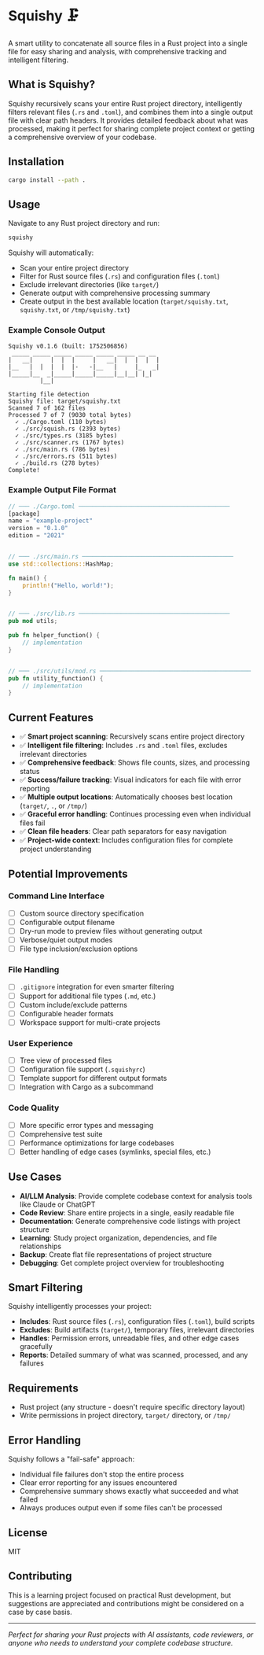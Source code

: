 # Squishy 🗜️

A smart utility to concatenate all source files in a Rust project into a single file for easy sharing and analysis, with comprehensive tracking and intelligent filtering.

## What is Squishy?

Squishy recursively scans your entire Rust project directory, intelligently filters relevant files (`.rs` and `.toml`), and combines them into a single output file with clear path headers. It provides detailed feedback about what was processed, making it perfect for sharing complete project context or getting a comprehensive overview of your codebase.

## Installation

```bash
cargo install --path .
```

## Usage

Navigate to any Rust project directory and run:

```bash
squishy
```

Squishy will automatically:
- Scan your entire project directory
- Filter for Rust source files (`.rs`) and configuration files (`.toml`)
- Exclude irrelevant directories (like `target/`)
- Generate output with comprehensive processing summary
- Create output in the best available location (`target/squishy.txt`, `squishy.txt`, or `/tmp/squishy.txt`)

### Example Console Output

```text
Squishy v0.1.6 (built: 1752506856)
 _____ _____ _____ _____ _____ _____ __ __
|   __|     |  |  |     |   __|  |  |  |  |
|__   |  |  |  |  |-   -|__   |     |_   _|
|_____|__  _|_____|_____|_____|__|__| |_|
         |__|

Starting file detection
Squishy file: target/squishy.txt
Scanned 7 of 162 files
Processed 7 of 7 (9030 total bytes)
  ✓ ./Cargo.toml (110 bytes)
  ✓ ./src/squish.rs (2393 bytes)
  ✓ ./src/types.rs (3185 bytes)
  ✓ ./src/scanner.rs (1767 bytes)
  ✓ ./src/main.rs (786 bytes)
  ✓ ./src/errors.rs (511 bytes)
  ✓ ./build.rs (278 bytes)
Complete!
```

### Example Output File Format

```rust
// ─── ./Cargo.toml ───────────────────────────────────────────
[package]
name = "example-project"
version = "0.1.0"
edition = "2021"


// ─── ./src/main.rs ───────────────────────────────────────────
use std::collections::HashMap;

fn main() {
    println!("Hello, world!");
}


// ─── ./src/lib.rs ───────────────────────────────────────────
pub mod utils;

pub fn helper_function() {
    // implementation
}


// ─── ./src/utils/mod.rs ───────────────────────────────────────────
pub fn utility_function() {
    // implementation
}
```

## Current Features

- ✅ **Smart project scanning**: Recursively scans entire project directory
- ✅ **Intelligent file filtering**: Includes `.rs` and `.toml` files, excludes irrelevant directories
- ✅ **Comprehensive feedback**: Shows file counts, sizes, and processing status
- ✅ **Success/failure tracking**: Visual indicators for each file with error reporting
- ✅ **Multiple output locations**: Automatically chooses best location (`target/`, `.`, or `/tmp/`)
- ✅ **Graceful error handling**: Continues processing even when individual files fail
- ✅ **Clean file headers**: Clear path separators for easy navigation
- ✅ **Project-wide context**: Includes configuration files for complete project understanding

## Potential Improvements

### Command Line Interface
- [ ] Custom source directory specification
- [ ] Configurable output filename
- [ ] Dry-run mode to preview files without generating output
- [ ] Verbose/quiet output modes
- [ ] File type inclusion/exclusion options

### File Handling
- [ ] `.gitignore` integration for even smarter filtering
- [ ] Support for additional file types (`.md`, etc.)
- [ ] Custom include/exclude patterns
- [ ] Configurable header formats
- [ ] Workspace support for multi-crate projects

### User Experience
- [ ] Tree view of processed files
- [ ] Configuration file support (`.squishyrc`)
- [ ] Template support for different output formats
- [ ] Integration with Cargo as a subcommand

### Code Quality
- [ ] More specific error types and messaging
- [ ] Comprehensive test suite
- [ ] Performance optimizations for large codebases
- [ ] Better handling of edge cases (symlinks, special files, etc.)

## Use Cases

- **AI/LLM Analysis**: Provide complete codebase context for analysis tools like Claude or ChatGPT
- **Code Review**: Share entire projects in a single, easily readable file
- **Documentation**: Generate comprehensive code listings with project structure
- **Learning**: Study project organization, dependencies, and file relationships
- **Backup**: Create flat file representations of project structure
- **Debugging**: Get complete project overview for troubleshooting

## Smart Filtering

Squishy intelligently processes your project:

- **Includes**: Rust source files (`.rs`), configuration files (`.toml`), build scripts
- **Excludes**: Build artifacts (`target/`), temporary files, irrelevant directories
- **Handles**: Permission errors, unreadable files, and other edge cases gracefully
- **Reports**: Detailed summary of what was scanned, processed, and any failures

## Requirements

- Rust project (any structure - doesn't require specific directory layout)
- Write permissions in project directory, `target/` directory, or `/tmp/`

## Error Handling

Squishy follows a "fail-safe" approach:
- Individual file failures don't stop the entire process
- Clear error reporting for any issues encountered
- Comprehensive summary shows exactly what succeeded and what failed
- Always produces output even if some files can't be processed

## License

MIT

## Contributing

This is a learning project focused on practical Rust development, but suggestions are appreciated and contributions might be considered on a case by case basis.

---

*Perfect for sharing your Rust projects with AI assistants, code reviewers, or anyone who needs to understand your complete codebase structure.*

